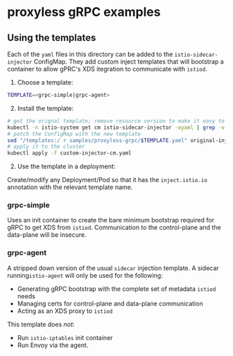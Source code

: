 # proxyless gRPC examples

## Using the templates

Each of the `yaml` files in this directory can be added to the `istio-sidecar-injector` ConfigMap.
They add custom inject templates that will bootstrap a container to allow gPRC's XDS itegration to
communicate with `istiod`.

1. Choose a template:

```bash
TEMPLATE=<grpc-simple|grpc-agent>
```

2. Install the template:

```bash
# get the orignal template; remove resource version to make it easy to restore the orignal
kubectl -n istio-system get cm istio-sidecar-injector -oyaml | grep -v resourceVersion > original-injector-cm.yaml
# patch the ConfigMap with the new template
sed "/templates:/ r samples/proxyless-grpc/$TEMPLATE.yaml" original-injector-cm.yaml > custom-injector-cm.yaml
# apply it to the cluster
kubectl apply -f custom-injector-cm.yaml
```

2. Use the template in a deployment:

Create/modify any Deployment/Pod so that it has the `inject.istio.io` annotation with the relevant template name.

### grpc-simple

Uses an init container to create the bare minimum bootstrap required for gRPC to get XDS from `istiod`.
Communication to the control-plane and the data-plane will be insecure.

### grpc-agent

A stripped down version of the usual `sidecar` injection template. A sidecar running`istio-agent` will only be used
for the following:

* Generating gRPC bootstrap with the complete set of metadata `istiod` needs
* Managing certs for control-plane and data-plane communication
* Acting as an XDS proxy to `istiod`

This template does *not*:
* Run `istio-iptables` init container
* Run Envoy via the agent.
